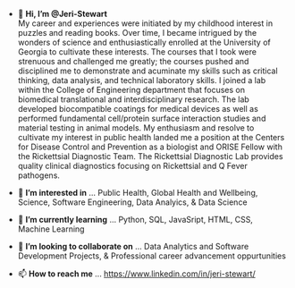 - 👋 **Hi, I’m @Jeri-Stewart** <br /> 
My career and experiences were initiated by my childhood interest in puzzles and reading books. Over time, I became intrigued by the wonders of science and enthusiastically enrolled at the University of Georgia to cultivate these interests. The courses that I took were strenuous and challenged me greatly; the courses pushed and disciplined me to demonstrate and acuminate my skills such as critical thinking, data analysis, and technical laboratory skills.
I joined a lab within the College of Engineering department that focuses on biomedical translational and interdisciplinary research. The lab developed biocompatible coatings for medical devices as well as performed fundamental cell/protein surface interaction studies and material testing in animal models. 
My enthusiasm and resolve to cultivate my interest in public health landed me a position at the Centers for Disease Control and Prevention as a biologist and ORISE Fellow with the Rickettsial Diagnostic Team. The Rickettsial Diagnostic Lab provides quality clinical diagnostics focusing on Rickettsial and Q Fever pathogens.

- 👀 **I’m interested in** ... Public Health, Global Health and Wellbeing, Science, Software Engineering, Data Analyics, & Data Science
- 🌱 **I’m currently learning** ... Python, SQL, JavaSript, HTML, CSS, Machine Learning
- 💞️ **I’m looking to collaborate on** ... Data Analytics and Software Development Projects, & Professional career advancement oppurtunities
- 📫 **How to reach me** ... https://www.linkedin.com/in/jeri-stewart/

<!---
Jeri-Stewart/Jeri-Stewart is a ✨ special ✨ repository because its `README.md` (this file) appears on your GitHub profile.
You can click the Preview link to take a look at your changes.
--->

